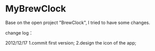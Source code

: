 MyBrewClock
===========

Base on the open project "BrewClock", I tried to have some changes.



change log：

2012/12/17
1.commit first version;
2.design the icon of the app;
